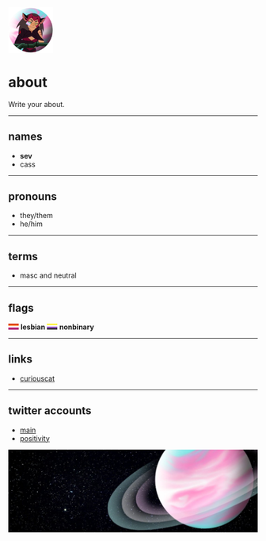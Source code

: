 <img src="icon.png" width=90 />

# about

Write your about.

----------------------

## names
- **sev**
- cass

----------------------

## pronouns
- they/them
- he/him

----------------------

## terms
- masc and neutral

----------------------

## flags
<img src="lesbian.png" width=21 /> **lesbian** <img src="nonbinary.png" width=21 /> **nonbinary**

----------------------

## links
- [curiouscat](http://curiouscat.qa/theybian)

----------------------

## twitter accounts
- [main](http://twitter.com/theybian)
- [positivity](http://twitter.com/agenderlesbians)

![image](header.jpg)
